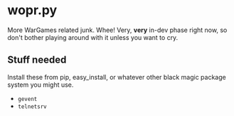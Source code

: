 wopr.py
=======

More WarGames related junk. Whee! Very, __very__ in-dev phase right now, so don't bother playing around with it unless you want to cry.

Stuff needed
------------
Install these from pip, easy_install, or whatever other black magic package system you might use.

+ `gevent`
+ `telnetsrv`
